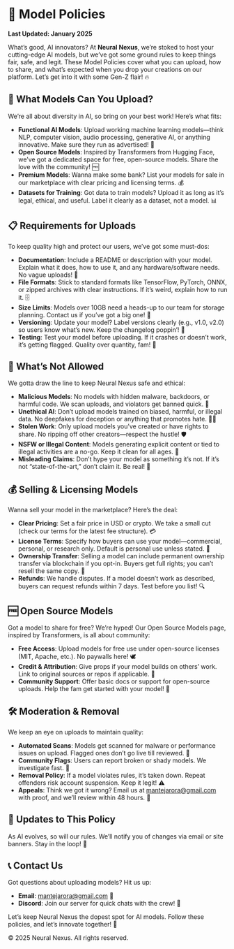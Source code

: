 # 🤖 Model Policies

**Last Updated: January 2025**

What’s good, AI innovators? At **Neural Nexus**, we’re stoked to host your cutting-edge AI models, but we’ve got some ground rules to keep things fair, safe, and legit. These Model Policies cover what you can upload, how to share, and what’s expected when you drop your creations on our platform. Let’s get into it with some Gen-Z flair! 🔥

## 🌟 What Models Can You Upload?

We’re all about diversity in AI, so bring on your best work! Here’s what fits:

- **Functional AI Models**: Upload working machine learning models—think NLP, computer vision, audio processing, generative AI, or anything innovative. Make sure they run as advertised! 🤖
- **Open Source Models**: Inspired by Transformers from Hugging Face, we’ve got a dedicated space for free, open-source models. Share the love with the community! 🆓
- **Premium Models**: Wanna make some bank? List your models for sale in our marketplace with clear pricing and licensing terms. 💰
- **Datasets for Training**: Got data to train models? Upload it as long as it’s legal, ethical, and useful. Label it clearly as a dataset, not a model. 📊

## 📋 Requirements for Uploads

To keep quality high and protect our users, we’ve got some must-dos:

- **Documentation**: Include a README or description with your model. Explain what it does, how to use it, and any hardware/software needs. No vague uploads! 📝
- **File Formats**: Stick to standard formats like TensorFlow, PyTorch, ONNX, or zipped archives with clear instructions. If it’s weird, explain how to run it. 🗄️
- **Size Limits**: Models over 10GB need a heads-up to our team for storage planning. Contact us if you’ve got a big one! 📏
- **Versioning**: Update your model? Label versions clearly (e.g., v1.0, v2.0) so users know what’s new. Keep the changelog poppin’! 🔄
- **Testing**: Test your model before uploading. If it crashes or doesn’t work, it’s getting flagged. Quality over quantity, fam! 🧪

## 🚫 What’s Not Allowed

We gotta draw the line to keep Neural Nexus safe and ethical:

- **Malicious Models**: No models with hidden malware, backdoors, or harmful code. We scan uploads, and violators get banned quick. 🦠
- **Unethical AI**: Don’t upload models trained on biased, harmful, or illegal data. No deepfakes for deception or anything that promotes hate. 🙅‍♂️
- **Stolen Work**: Only upload models you’ve created or have rights to share. No ripping off other creators—respect the hustle! 🛡️
- **NSFW or Illegal Content**: Models generating explicit content or tied to illegal activities are a no-go. Keep it clean for all ages. 🚨
- **Misleading Claims**: Don’t hype your model as something it’s not. If it’s not “state-of-the-art,” don’t claim it. Be real! 🤥

## 💰 Selling & Licensing Models

Wanna sell your model in the marketplace? Here’s the deal:

- **Clear Pricing**: Set a fair price in USD or crypto. We take a small cut (check our terms for the latest fee structure). 💳
- **License Terms**: Specify how buyers can use your model—commercial, personal, or research only. Default is personal use unless stated. 📜
- **Ownership Transfer**: Selling a model can include permanent ownership transfer via blockchain if you opt-in. Buyers get full rights; you can’t resell the same copy. 🔄
- **Refunds**: We handle disputes. If a model doesn’t work as described, buyers can request refunds within 7 days. Test before you list! 🔍

## 🆓 Open Source Models

Got a model to share for free? We’re hyped! Our Open Source Models page, inspired by Transformers, is all about community:

- **Free Access**: Upload models for free use under open-source licenses (MIT, Apache, etc.). No paywalls here! 🕊️
- **Credit & Attribution**: Give props if your model builds on others’ work. Link to original sources or repos if applicable. 🙌
- **Community Support**: Offer basic docs or support for open-source uploads. Help the fam get started with your model! 💬

## 🛠️ Moderation & Removal

We keep an eye on uploads to maintain quality:

- **Automated Scans**: Models get scanned for malware or performance issues on upload. Flagged ones don’t go live till reviewed. 🤖
- **Community Flags**: Users can report broken or shady models. We investigate fast. 🚩
- **Removal Policy**: If a model violates rules, it’s taken down. Repeat offenders risk account suspension. Keep it legit! ⚠️
- **Appeals**: Think we got it wrong? Email us at mantejarora@gmail.com with proof, and we’ll review within 48 hours. 📧

## 🔄 Updates to This Policy

As AI evolves, so will our rules. We’ll notify you of changes via email or site banners. Stay in the loop! 🔔

## 📞 Contact Us

Got questions about uploading models? Hit us up:

- **Email**: mantejarora@gmail.com 📩
- **Discord**: Join our server for quick chats with the crew! 💬

Let’s keep Neural Nexus the dopest spot for AI models. Follow these policies, and let’s innovate together! 🚀

© 2025 Neural Nexus. All rights reserved.
